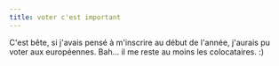```yaml
---
title: voter c'est important
---
```


C'est bête, si j'avais pensé à m'inscrire au début de l'année, j'aurais pu
voter aux européennes. Bah... il me reste au moins les colocataires. :)


